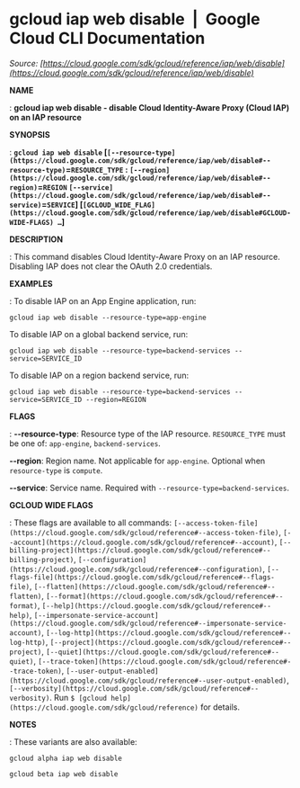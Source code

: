 # gcloud iap web disable  |  Google Cloud CLI Documentation

*Source: [https://cloud.google.com/sdk/gcloud/reference/iap/web/disable](https://cloud.google.com/sdk/gcloud/reference/iap/web/disable)*

**NAME**

: **gcloud iap web disable - disable Cloud Identity-Aware Proxy (Cloud IAP) on an IAP resource**

**SYNOPSIS**

: **`gcloud iap web disable` [`[--resource-type](https://cloud.google.com/sdk/gcloud/reference/iap/web/disable#--resource-type)`=`RESOURCE_TYPE` : `[--region](https://cloud.google.com/sdk/gcloud/reference/iap/web/disable#--region)`=`REGION` `[--service](https://cloud.google.com/sdk/gcloud/reference/iap/web/disable#--service)`=`SERVICE`] [`[GCLOUD_WIDE_FLAG](https://cloud.google.com/sdk/gcloud/reference/iap/web/disable#GCLOUD-WIDE-FLAGS) …`]**

**DESCRIPTION**

: This command disables Cloud Identity-Aware Proxy on an IAP resource. Disabling
IAP does not clear the OAuth 2.0 credentials.

**EXAMPLES**

: To disable IAP on an App Engine application, run:

```
gcloud iap web disable --resource-type=app-engine
```

To disable IAP on a global backend service, run:

```
gcloud iap web disable --resource-type=backend-services --service=SERVICE_ID
```

To disable IAP on a region backend service, run:

```
gcloud iap web disable --resource-type=backend-services --service=SERVICE_ID --region=REGION
```

**FLAGS**

: **--resource-type**:
Resource type of the IAP resource. `RESOURCE_TYPE` must be
one of: `app-engine`, `backend-services`.

**--region**:
Region name. Not applicable for ``app-engine``.
Optional when ``resource-type`` is
``compute``.

**--service**:
Service name. Required with `--resource-type=backend-services`.

**GCLOUD WIDE FLAGS**

: These flags are available to all commands: `[--access-token-file](https://cloud.google.com/sdk/gcloud/reference#--access-token-file)`,
`[--account](https://cloud.google.com/sdk/gcloud/reference#--account)`, `[--billing-project](https://cloud.google.com/sdk/gcloud/reference#--billing-project)`,
`[--configuration](https://cloud.google.com/sdk/gcloud/reference#--configuration)`,
`[--flags-file](https://cloud.google.com/sdk/gcloud/reference#--flags-file)`,
`[--flatten](https://cloud.google.com/sdk/gcloud/reference#--flatten)`, `[--format](https://cloud.google.com/sdk/gcloud/reference#--format)`, `[--help](https://cloud.google.com/sdk/gcloud/reference#--help)`, `[--impersonate-service-account](https://cloud.google.com/sdk/gcloud/reference#--impersonate-service-account)`,
`[--log-http](https://cloud.google.com/sdk/gcloud/reference#--log-http)`,
`[--project](https://cloud.google.com/sdk/gcloud/reference#--project)`, `[--quiet](https://cloud.google.com/sdk/gcloud/reference#--quiet)`, `[--trace-token](https://cloud.google.com/sdk/gcloud/reference#--trace-token)`, `[--user-output-enabled](https://cloud.google.com/sdk/gcloud/reference#--user-output-enabled)`,
`[--verbosity](https://cloud.google.com/sdk/gcloud/reference#--verbosity)`.
Run `$ [gcloud help](https://cloud.google.com/sdk/gcloud/reference)` for details.

**NOTES**

: These variants are also available:

```
gcloud alpha iap web disable
```

```
gcloud beta iap web disable
```